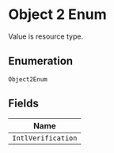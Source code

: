 
# Object 2 Enum

Value is resource type.

## Enumeration

`Object2Enum`

## Fields

| Name |
|  --- |
| `IntlVerification` |


